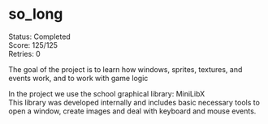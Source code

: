 # so_long
Status: Completed </br>
Score: 125/125 </br>
Retries: 0

The goal of the project is to learn how windows, sprites, textures, and events work, and to work with game logic</br>

In the project we use the school graphical library: MiniLibX </br> 
This library was developed internally and includes basic necessary tools to open a window, create images and deal with keyboard and mouse events. <br>
